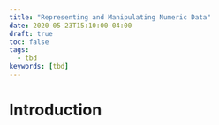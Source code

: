 ```yaml
---
title: "Representing and Manipulating Numeric Data"
date: 2020-05-23T15:10:00-04:00
draft: true
toc: false
tags: 
  - tbd
keywords: [tbd]
---
```


# Introduction
